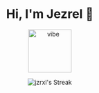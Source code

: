 <div align="center">
 <h1 align="center">Hi, I'm Jezrel 👋</h1>
 <img src="https://tenor.com/124m.gif" width="100" alt="vibe">

![jzrxl's Streak](https://github-readme-streak-stats.herokuapp.com/?user=jzrxl&theme=merko&hide_border=true)